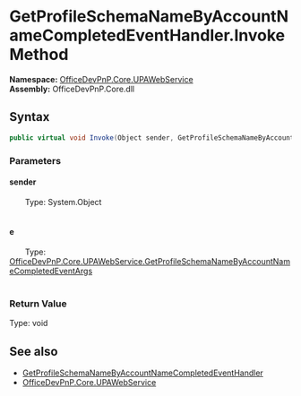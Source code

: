 # GetProfileSchemaNameByAccountNameCompletedEventHandler.Invoke Method  
  

**Namespace:** [OfficeDevPnP.Core.UPAWebService](OfficeDevPnP.Core.UPAWebService.md)  
**Assembly:** OfficeDevPnP.Core.dll  
## Syntax
```C#
public virtual void Invoke(Object sender, GetProfileSchemaNameByAccountNameCompletedEventArgs e)
```
### Parameters
#### sender  
&emsp;&emsp;Type: System.Object  
&emsp;&emsp;  

  

#### e  
&emsp;&emsp;Type: [OfficeDevPnP.Core.UPAWebService.GetProfileSchemaNameByAccountNameCompletedEventArgs](OfficeDevPnP.Core.UPAWebService.GetProfileSchemaNameByAccountNameCompletedEventArgs.md)  
&emsp;&emsp;  

  

### Return Value
Type: void  

## See also
- [GetProfileSchemaNameByAccountNameCompletedEventHandler](OfficeDevPnP.Core.UPAWebService.GetProfileSchemaNameByAccountNameCompletedEventHandler.md) 
- [OfficeDevPnP.Core.UPAWebService](OfficeDevPnP.Core.UPAWebService.md) 
